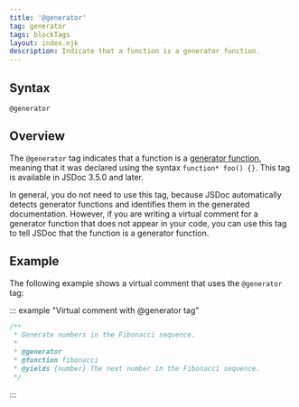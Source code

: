 ```yaml
---
title: '@generator'
tag: generator
tags: blockTags
layout: index.njk
description: Indicate that a function is a generator function.
---
```


## Syntax

`@generator`


## Overview

The `@generator` tag indicates that a function is a [generator function][generator], meaning that it
was declared using the syntax `function* foo() {}`. This tag is available in JSDoc 3.5.0 and later.

In general, you do not need to use this tag, because JSDoc automatically detects generator functions
and identifies them in the generated documentation. However, if you are writing a virtual comment
for a generator function that does not appear in your code, you can use this tag to tell JSDoc that
the function is a generator function.

[generator]: https://developer.mozilla.org/en-US/docs/Web/JavaScript/Reference/Statements/function*


## Example

The following example shows a virtual comment that uses the `@generator` tag:

::: example "Virtual comment with @generator tag"

```js
/**
 * Generate numbers in the Fibonacci sequence.
 *
 * @generator
 * @function fibonacci
 * @yields {number} The next number in the Fibonacci sequence.
 */
```

:::
